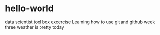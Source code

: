 # hello-world
data scientist tool box excercise
Learning how to use git and github week three
weather is pretty today
